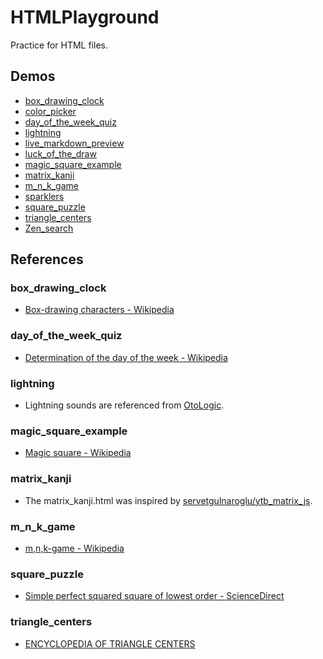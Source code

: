 # HTMLPlayground
Practice for HTML files.

## Demos
- [box_drawing_clock](https://tanakai0.github.io/HTMLPlayground/box_drawing_clock.html)
- [color_picker](https://tanakai0.github.io/HTMLPlayground/color_picker.html)
- [day_of_the_week_quiz](https://tanakai0.github.io/HTMLPlayground/day_of_the_week_quiz.html)
- [lightning](https://tanakai0.github.io/HTMLPlayground/lightning.html)
- [live_markdown_preview](https://tanakai0.github.io/HTMLPlayground/live_markdown_preview.html)
- [luck_of_the_draw](https://tanakai0.github.io/HTMLPlayground/luck_of_the_draw.html)
- [magic_square_example](https://tanakai0.github.io/HTMLPlayground/magic_square_example.html)
- [matrix_kanji](https://tanakai0.github.io/HTMLPlayground/matrix_kanji.html)
- [m_n_k_game](https://tanakai0.github.io/HTMLPlayground/m_n_k_game.html)
- [sparklers](https://tanakai0.github.io/HTMLPlayground/sparklers.html)
- [square_puzzle](https://tanakai0.github.io/HTMLPlayground/square_puzzle.html)
- [triangle_centers](https://tanakai0.github.io/HTMLPlayground/triangle_centers.html)
- [Zen_search](https://tanakai0.github.io/HTMLPlayground/Zen_search.html)

## References
### box_drawing_clock
- [Box\-drawing characters \- Wikipedia](https://en.wikipedia.org/wiki/Box-drawing_characters)

### day_of_the_week_quiz
- [Determination of the day of the week \- Wikipedia](https://en.wikipedia.org/wiki/Determination_of_the_day_of_the_week)

### lightning
- Lightning sounds are referenced from [OtoLogic](https://otologic.jp/free/se/weather01.html).

### magic_square_example
- [Magic square \- Wikipedia](https://en.wikipedia.org/wiki/Magic_square)

### matrix_kanji
- The matrix_kanji.html was inspired by [servetgulnaroglu/ytb\_matrix\_js](https://github.com/servetgulnaroglu/ytb_matrix_js).

### m_n_k_game
- [m,n,k\-game \- Wikipedia](https://en.wikipedia.org/wiki/M,n,k-game)

### square_puzzle
- [Simple perfect squared square of lowest order \- ScienceDirect](https://www.sciencedirect.com/science/article/pii/0095895678900412?via%3Dihub)

### triangle_centers
- [ENCYCLOPEDIA OF TRIANGLE CENTERS](https://faculty.evansville.edu/ck6/encyclopedia/ETC.html)

